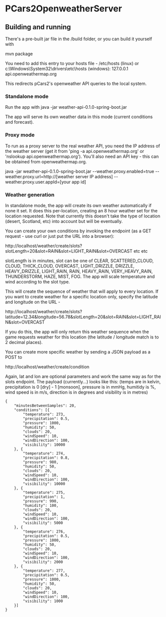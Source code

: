 # PCars2OpenweatherServer

## Building and running

There's a pre-built jar file in the /build folder, or you can build it yourself with

mvn package

You need to add this entry to your hosts file - /etc/hosts (linux) or c:\Windows\System32\drivers\etc\hosts (windows):
127.0.0.1 api.openweathermap.org

This redirects pCars2's openweather API queries to the local system.

### Standalone mode
Run the app with
java -jar weather-api-0.1.0-spring-boot.jar

The app will serve its own weather data in this mode (current conditions and forecast).

### Proxy mode
To run as a proxy server to the real weather API, you need the IP address of the weather server (get it from 'ping -a api.openweathermap.org' or 'nslookup api.openweathermap.org').
You'll also need an API key - this can be obtained from openweathermap.org.

java -jar weather-api-0.1.0-spring-boot.jar --weather.proxy.enabled=true --weather.proxy.url=http://[weather server IP address] --weather.proxy.user.appId=[your app id]


### Weather generation
In standalone mode, the app will create its own weather automatically if none it set. It does this per-location, creating an 8 hour weather set for the location requested.
Note that currently this doesn't take the type of location (desert, Scotland, etc) into account but will be eventually.

You can create your own conditions by invoking the endpoint (as a GET request - use curl or just put the URL into a browser):

http://localhost/weather/create/slots?slotLength=20&slot=RAIN&slot=LIGHT_RAIN&slot=OVERCAST etc etc

slotLength is in minutes, slot can be one of CLEAR, SCATTERED_CLOUD, CLOUD, THICK_CLOUD, OVERCAST, LIGHT_DRIZZLE, DRIZZLE, HEAVY_DRIZZLE,
LIGHT_RAIN, RAIN, HEAVY_RAIN, VERY_HEAVY_RAIN, THUNDERSTORM, HAZE, MIST, FOG. The app will scale temperature and wind according to the slot type.

This will create the sequence of weather that will apply to every location. If you want to create weather for a specific location only, specify
the latitude and longitude on the URL - 

http://localhost/weather/create/slots?latitude=12.34&longitude=56.78&slotLength=20&slot=RAIN&slot=LIGHT_RAIN&slot=OVERCAST

If you do this, the app will only return this weather sequence when the game requests weather for this location (the latitude / longitude match is to 2 decimal places).


You can create more specific weather by sending a JSON payload as a POST to

http://localhost/weather/create/condition

Again, lat and lon are optional parameters and work the same way as for the slots endpoint. The payload (currently...) looks like this:
(temps are in kelvin, precipitation is 0 [dry] - 1 [monsoon], pressure is in mmHg, humitidy is %, wind speed is in m/s, direction is in degrees and visibility is in metres)
```
{
	"minutesBetweenSamples": 20,
	"conditions": [{
		"temperature": 273,
		"precipitation": 0.5,
		"pressure": 1000,
		"humidity": 50,
		"clouds": 20,
		"windSpeed": 10,
		"windDirection": 100,
		"visibility": 10000
	}, {
		"temperature": 274,
		"precipitation": 0.8,
		"pressure": 980,
		"humidity": 50,
		"clouds": 20,
		"windSpeed": 10,
		"windDirection": 100,
		"visibility": 10000
	}, {
		"temperature": 275,
		"precipitation": 1,
		"pressure": 990,
		"humidity": 100,
		"clouds": 20,
		"windSpeed": 10,
		"windDirection": 100,
		"visibility": 5000
	}, {
		"temperature": 276,
		"precipitation": 0.5,
		"pressure": 1000,
		"humidity": 50,
		"clouds": 20,
		"windSpeed": 10,
		"windDirection": 100,
		"visibility": 2000
	}, {
		"temperature": 277,
		"precipitation": 0.5,
		"pressure": 1000,
		"humidity": 50,
		"clouds": 20,
		"windSpeed": 10,
		"windDirection": 100,
		"visibility": 1000
	}]
}
```